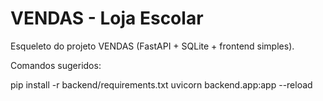 # VENDAS - Loja Escolar

Esqueleto do projeto VENDAS (FastAPI + SQLite + frontend simples).

Comandos sugeridos:

pip install -r backend/requirements.txt
uvicorn backend.app:app --reload
